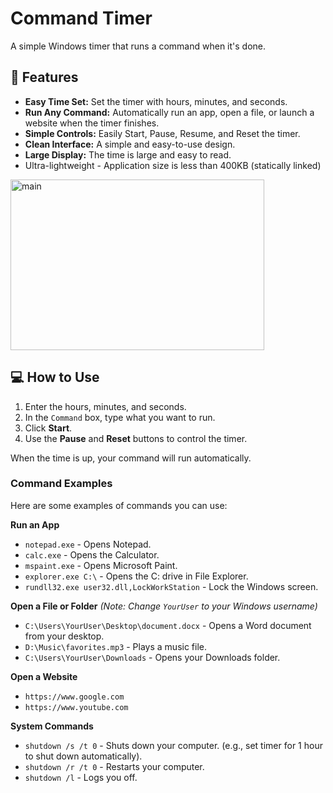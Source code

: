 # Command Timer

A simple Windows timer that runs a command when it's done.

## 🚀 Features

  * **Easy Time Set:** Set the timer with hours, minutes, and seconds.
  * **Run Any Command:** Automatically run an app, open a file, or launch a website when the timer finishes.
  * **Simple Controls:** Easily Start, Pause, Resume, and Reset the timer.
  * **Clean Interface:** A simple and easy-to-use design.
  * **Large Display:** The time is large and easy to read.
  * Ultra-lightweight - Application size is less than 400KB (statically linked)

<img width="406" height="273" alt="main" src="https://github.com/user-attachments/assets/9bf00dfb-b642-4398-b713-94c094570f9d" />

## 💻 How to Use

1.  Enter the hours, minutes, and seconds.
2.  In the `Command` box, type what you want to run.
3.  Click **Start**.
4.  Use the **Pause** and **Reset** buttons to control the timer.

When the time is up, your command will run automatically.

### Command Examples

Here are some examples of commands you can use:

**Run an App**

  * `notepad.exe` - Opens Notepad.
  * `calc.exe` - Opens the Calculator.
  * `mspaint.exe` - Opens Microsoft Paint.
  * `explorer.exe C:\` - Opens the C: drive in File Explorer.
  * `rundll32.exe user32.dll,LockWorkStation` - Lock the Windows screen.


**Open a File or Folder** *(Note: Change `YourUser` to your Windows username)*

  * `C:\Users\YourUser\Desktop\document.docx` - Opens a Word document from your desktop.
  * `D:\Music\favorites.mp3` - Plays a music file.
  * `C:\Users\YourUser\Downloads` - Opens your Downloads folder.

**Open a Website**

  * `https://www.google.com`
  * `https://www.youtube.com`

**System Commands**

  * `shutdown /s /t 0` - Shuts down your computer. (e.g., set timer for 1 hour to shut down automatically).
  * `shutdown /r /t 0` - Restarts your computer.
  * `shutdown /l` - Logs you off.

